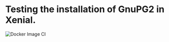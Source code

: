 # Testing the installation of GnuPG2 in Xenial.


![Docker Image CI](https://github.com/shirshir/testing-gnup2/workflows/Docker%20Image%20CI/badge.svg)

